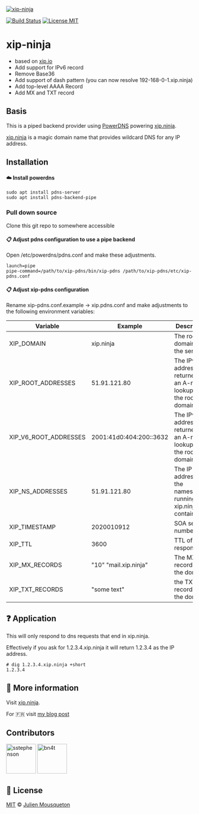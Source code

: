 [![xip-ninja](https://raw.githubusercontent.com/JMousqueton/xip.ninja/master/logo-xip-ninja.png)](#)

[![Build Status](https://travis-ci.org/jmousqueton/xip.ninja.svg?branch=master)](https://travis-ci.org/jmousqueton/xip.ninja)
[![License MIT](https://img.shields.io/badge/license-MIT-lightgrey.svg?style=flat)](https://github.com/jmousqueton/xip.ninja/blob/master/LICENSE)

# xip-ninja

- based on [xip.io](https://github.com/basecamp/xip-pdns)
- Add support for IPv6 record
- Remove Base36
- Add support of dash pattern (you can now resolve 192-168-0-1.xip.ninja)
- Add top-level AAAA Record
- Add MX and TXT record

## Basis
This is a piped backend provider using [PowerDNS](http://powerdns.com/) powering [xip.ninja](https://xip.ninja/).

[xip.ninja](https://xip.ninja/) is a magic domain name that provides wildcard DNS for any IP address.

## Installation

#### :cloud: Install powerdns
```
sudo apt install pdns-server
sudo apt install pdns-backend-pipe
```
### Pull down source
Clone this git repo to somewhere accessible

#### :clipboard: Adjust pdns configuration to use a pipe backend
Open /etc/powerdns/pdns.conf and make these adjustments.

```
launch=pipe
pipe-command=/path/to/xip-pdns/bin/xip-pdns /path/to/xip-pdns/etc/xip-pdns.conf
```

#### :clipboard: Adjust xip-pdns configuration
Rename xip-pdns.conf.example → xip.pdns.conf and make adjustments to the following environment variables:

| Variable | Example | Description |
| --- | --- | --- |
| XIP_DOMAIN | xip.ninja | The root domain of the service |
| XIP_ROOT_ADDRESSES | 51.91.121.80 | The IPv4 addresses returned by an A-record lookup for the root domain |
| XIP_V6_ROOT_ADDRESSES | 2001:41d0:404:200::3632 | The IPv6 addresses returned by an A-record lookup for the root domain |
| XIP_NS_ADDRESSES | 51.91.121.80 | The IP addresses of the nameservers running the xip.ninja container |
| XIP_TIMESTAMP | 2020010912 | SOA serial number |
| XIP_TTL | 3600 | TTL of all responses |
| XIP_MX_RECORDS | "10" "mail.xip.ninja" | The MX records for the domain |
| XIP_TXT_RECORDS | "some text" | the TXT records for the domain |

## :question: Application
This will only respond to dns requests that end in xip.ninja.

Effectively if you ask for 1.2.3.4.xip.ninja it will return 1.2.3.4 as the IP address.

```console
# dig 1.2.3.4.xip.ninja +short
1.2.3.4
```

## :memo: More information

Visit [xip.ninja](https://xip.ninja/).

For 🇫🇷 visit [my blog post](https://www.julienmousqueton.fr/un-enregistrement-dns-sans-nom-de-domaine)


## Contributors

[//]: contributor-faces

<a href="https://github.com/sstephenson"><img src="https://avatars3.githubusercontent.com/u/2603?s=60&v=4" title="sstephenson" width="80" height="80"></a>
<a href="https://github.com/bn4t"><img src="https://avatars0.githubusercontent.com/u/17193640?s=60&v=4" title="bn4t" width="80" height="80"></a>


[//]: contributor-faces

## :scroll: License

[MIT][license] © [Julien Mousqueton][website]

[license]: https://github.com/JMousqueton/xip.ninja/blob/master/LICENSE
[website]: https://www.julienmousqueton.fr
